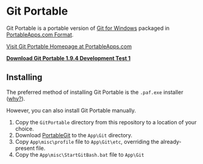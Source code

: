 # Git Portable

Git Portable is a portable version of [Git for Windows][Git] packaged in [PortableApps.com Format][paf].

[Visit Git Portable Homepage at PortableApps.com][homepage]

__[Download Git Portable 1.9.4 Development Test 1][download]__

## Installing

The preferred method of installing Git Portable is the `.paf.exe` installer ([why?][why paf]).

However, you can also install Git Portable manually.

1. Copy the `GitPortable` directory from this repository to a location of your choice. 
2. Download [PortableGit] to the `App\Git` directory.
3. Copy `App\misc\profile` file to `App\Git\etc`, overriding the already-present file.
4. Copy the `App\misc\StartGitBash.bat` file to `App\Git`

 [download]: GitPortable_1.9.4_Development_Test_1_online.paf.exe?raw=true
 [homepage]: http://portableapps.com/node/34685

 [Git]: https://github.com/git/git
 [paf]: http://portableapps.com/about/what_is_a_portable_app
 [why paf]: http://portableapps.com/about/what_is_a_portable_app#whypaf
 [PortableGit]: https://github.com/github/msysgit#portablegit
